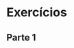 # Exercícios 

## Parte 1


<!DOCTYPE html>
<html>
  <head>
    <meta charset="UTF-8" />
    <meta name="viewport" content="width=device-width" />
    <title>Exercício</title>
    <style>
      section {
        border-color: black;
        border-style: solid;
      }

      .title {
        text-align: center;
      }

      .main-content {
        background-color: yellow;
      }

      .main-content .center-content {
        background-color: red;
        width: 50%;
        margin-left: auto;
        margin-right: auto;
      }

      .main-content .center-content p {
        font-style: italic;
      }

      .main-content .left-content {
        background-color: green;
        width: 60%;
        margin-left: 0;
        margin-right: auto;
      }

      .main-content .left-content .small-image {
        display: block;
        margin-left: auto;
        margin-right: auto;
        border-radius: 100%;
      }

      .main-content .right-content {
        background-color: blue;
        width: 60%;
        margin-left: auto;
        margin-right: 0;
      }

      .main-content .description {
        text-align: center;
      }
    </style>
  </head>
  <body>
    <script>
      // COLOQUE SEU CÓDIGO AQUI
    </script>
  </body>
</html>


O objetivo desses exercícios é colocar em prática o seu conhecimento sobre DOM. Por isso, você deve fazer os exercícios utilizando apenas código JavaScript, o qual deve ser inserido entre as tags ```<script>``` e ```</script>```.

Comece criando algumas coisas:

1. Adicione a tag ```h1``` com o texto ```Exercício - JavaScript DOM``` como filho da tag ```body```;

2. Adicione a tag ```main``` com a classe ```main-content``` como filho da tag ```body```;

3. Adicione a tag ```section``` com a classe ```center-content``` como filho da tag ```main``` criada no passo 2;

4. Adicione a tag ```p``` como filho do ```section``` criado no passo 3 e coloque algum texto;

5. Adicione a tag ```section``` com a classe ```left-content``` como filho da tag ```main``` criada no passo 2;

6. Adicione a tag ```section``` com a classe ```right-content``` como filho da tag ```main``` criada no passo 2;

7. Adicione uma ```imagem``` com ```src``` configurado para o valor ```https://picsum.photos/200``` e classe ```small-image```. Esse elemento deve ser filho do ```section``` criado no passo 5;

8. Adicione uma ```lista não ordenada``` com os valores de 1 a 10 por extenso, ou seja, ```um, dois, três, … ``` como valores da lista. Essa lista deve ser filha do ```section``` criado no passo 6;

9. Adicione ```3 tags h3```, todas sendo filhas do ```main``` criado no passo 2.

## Parte 2

Agora que você criou muita coisa, vamos fazer algumas alterações e remoções:

1. Adicione a classe ```title``` na tag ```h1``` criada;

2. Adicione a classe ```description``` nas 3 tags ```h3``` criadas;

3. Remova a ```section``` criado no passo 5 (aquele que possui a classe ```left-content```). Utilize a função ```.removeChild()```;

4. Centralize a ```section``` criado no passo 6 (aquele que possui a classe ```right-content```). Dica: para centralizar, basta configurar o ```margin-right: auto``` da ```section```;

5. Troque a cor de fundo do elemento pai da ```section``` criada no passo 3 (aquela que possui a classe ```center-content```) para a cor verde;

6. Remova os dois últimos elementos (nove e dez) da lista criada no passo 8.
